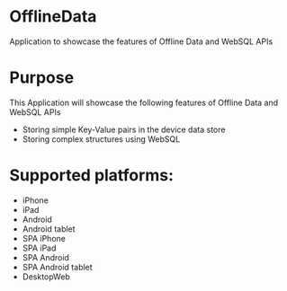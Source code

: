 OfflineData
==================

Application to showcase the features of Offline Data and WebSQL APIs


# Purpose
This Application will showcase the following features of Offline Data and WebSQL APIs

* Storing simple Key-Value pairs in the device data store
* Storing complex structures using WebSQL

# Supported platforms:
* iPhone
* iPad
* Android
* Android tablet
* SPA iPhone
* SPA iPad
* SPA Android
* SPA Android tablet
* DesktopWeb
